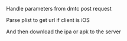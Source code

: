 Handle parameters from dmtc post request 

Parse plist to get url if client is iOS 

And then download the ipa or apk to the server
